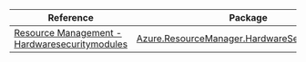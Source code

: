 | Reference | Package | Source |
|---|---|---|
|[Resource Management - Hardwaresecuritymodules](resourcemanager.hardwaresecuritymodules-readme.md)|[Azure.ResourceManager.HardwareSecurityModules](https://www.nuget.org/packages/Azure.ResourceManager.HardwareSecurityModules)|[GitHub](https://github.com/Azure/azure-sdk-for-net/blob/main/sdk/hardwaresecuritymodules/Azure.ResourceManager.HardwareSecurityModules)|
